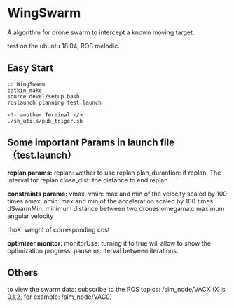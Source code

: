 # WingSwarm
A algorithm for drone swarm to intercept a known moving target.

test on the ubuntu 18.04, ROS melodic.

## Easy Start
```
cd WingSwarm
catkin_make
source devel/setup.bash
roslaunch planning test.launch

<!- another Terminal -/>
./sh_utils/pub_triger.sh
```
## Some important Params in launch file（test.launch）
**replan params:**
replan: wether to use replan
plan_durantion: if replan, The interval for replan
close_dist: the distance to end replan

**constraints params:**
vmax, vmin: max and min of the velocity scaled by 100 times
amax, amin: max and min of the acceleration scaled by 100 times
dSwarmMin: minimum distance between two drones
omegamax: maximum angular velocity

rhoX: weight of corresponding cost

**optimizer monitor:**
monitorUse: turning it to true will allow to show the optimization progress.
pausems: iterval between iterations.

## Others
to view the swarm data:
    subscribe to the ROS topics: /sim_node/VACX (X is 0,1,2, for example: /sim_node/VAC0)




